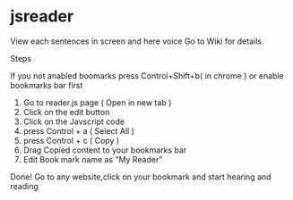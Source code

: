 # jsreader
View each sentences in screen and here voice Go to Wiki for details 

Steps

If you not anabled boomarks 
press Control+Shift+b( in chrome ) or enable bookmarks bar first

1. Go to reader.js page ( Open in new tab )
2. Click on the edit button
3. Click on the Javscript code 
4. press Control + a ( Select All ) 
5. press Control + c ( Copy ) 
6. Drag Copied content to your bookmarks bar
7. Edit Book mark name as "My Reader"

Done! 
Go to any website,click on your bookmark and start hearing and reading



